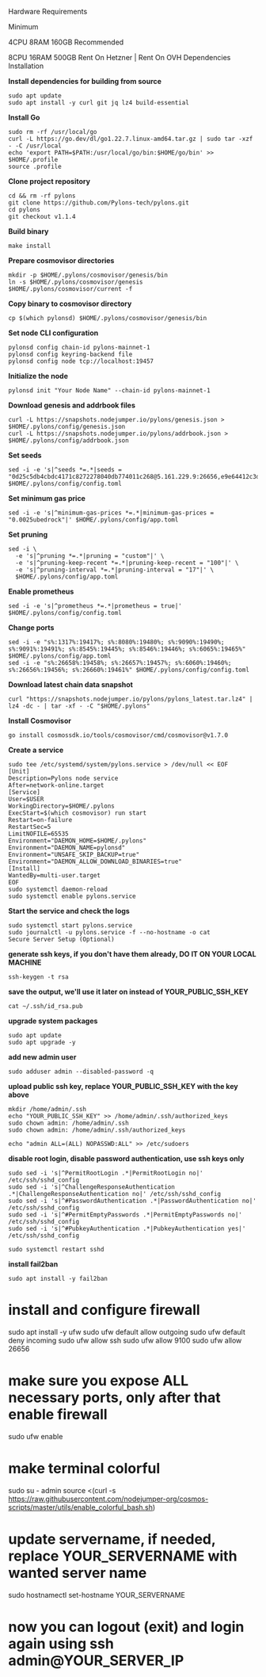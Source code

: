 Hardware Requirements

Minimum

4CPU 8RAM 160GB
Recommended

8CPU 16RAM 500GB
Rent On Hetzner | Rent On OVH
Dependencies Installation

**Install dependencies for building from source**
```
sudo apt update
sudo apt install -y curl git jq lz4 build-essential
```

**Install Go**
```
sudo rm -rf /usr/local/go
curl -L https://go.dev/dl/go1.22.7.linux-amd64.tar.gz | sudo tar -xzf - -C /usr/local
echo 'export PATH=$PATH:/usr/local/go/bin:$HOME/go/bin' >> $HOME/.profile
source .profile
```

**Clone project repository**
```
cd && rm -rf pylons
git clone https://github.com/Pylons-tech/pylons.git
cd pylons
git checkout v1.1.4
```

**Build binary**
```
make install
```

**Prepare cosmovisor directories**
```
mkdir -p $HOME/.pylons/cosmovisor/genesis/bin
ln -s $HOME/.pylons/cosmovisor/genesis $HOME/.pylons/cosmovisor/current -f
```

**Copy binary to cosmovisor directory**
```
cp $(which pylonsd) $HOME/.pylons/cosmovisor/genesis/bin
```

**Set node CLI configuration**
```
pylonsd config chain-id pylons-mainnet-1
pylonsd config keyring-backend file
pylonsd config node tcp://localhost:19457
```

**Initialize the node**
```
pylonsd init "Your Node Name" --chain-id pylons-mainnet-1
```

**Download genesis and addrbook files**
```
curl -L https://snapshots.nodejumper.io/pylons/genesis.json > $HOME/.pylons/config/genesis.json
curl -L https://snapshots.nodejumper.io/pylons/addrbook.json > $HOME/.pylons/config/addrbook.json
```

**Set seeds**
```
sed -i -e 's|^seeds *=.*|seeds = "0d25c5db4cbdc4171c8272278040db774011c268@5.161.229.9:26656,e9e64412c3d43de4f2e5f7a3e9289b4190e4ed78@88.198.32.17:33656,030e6a01aef8913bcee33b957e9204986203bc81@135.125.4.73:46656"|' $HOME/.pylons/config/config.toml
```

**Set minimum gas price**
```
sed -i -e 's|^minimum-gas-prices *=.*|minimum-gas-prices = "0.0025ubedrock"|' $HOME/.pylons/config/app.toml
```

**Set pruning**
```
sed -i \
  -e 's|^pruning *=.*|pruning = "custom"|' \
  -e 's|^pruning-keep-recent *=.*|pruning-keep-recent = "100"|' \
  -e 's|^pruning-interval *=.*|pruning-interval = "17"|' \
  $HOME/.pylons/config/app.toml
```
**Enable prometheus**
```
sed -i -e 's|^prometheus *=.*|prometheus = true|' $HOME/.pylons/config/config.toml
```

**Change ports**
```
sed -i -e "s%:1317%:19417%; s%:8080%:19480%; s%:9090%:19490%; s%:9091%:19491%; s%:8545%:19445%; s%:8546%:19446%; s%:6065%:19465%" $HOME/.pylons/config/app.toml
sed -i -e "s%:26658%:19458%; s%:26657%:19457%; s%:6060%:19460%; s%:26656%:19456%; s%:26660%:19461%" $HOME/.pylons/config/config.toml
```

**Download latest chain data snapshot**
```
curl "https://snapshots.nodejumper.io/pylons/pylons_latest.tar.lz4" | lz4 -dc - | tar -xf - -C "$HOME/.pylons"
```

**Install Cosmovisor**
```
go install cosmossdk.io/tools/cosmovisor/cmd/cosmovisor@v1.7.0
```

**Create a service**
```
sudo tee /etc/systemd/system/pylons.service > /dev/null << EOF
[Unit]
Description=Pylons node service
After=network-online.target
[Service]
User=$USER
WorkingDirectory=$HOME/.pylons
ExecStart=$(which cosmovisor) run start
Restart=on-failure
RestartSec=5
LimitNOFILE=65535
Environment="DAEMON_HOME=$HOME/.pylons"
Environment="DAEMON_NAME=pylonsd"
Environment="UNSAFE_SKIP_BACKUP=true"
Environment="DAEMON_ALLOW_DOWNLOAD_BINARIES=true"
[Install]
WantedBy=multi-user.target
EOF
sudo systemctl daemon-reload
sudo systemctl enable pylons.service
```

**Start the service and check the logs**
```
sudo systemctl start pylons.service
sudo journalctl -u pylons.service -f --no-hostname -o cat
Secure Server Setup (Optional)
```

**generate ssh keys, if you don't have them already, DO IT ON YOUR LOCAL MACHINE**
```
ssh-keygen -t rsa
```

**save the output, we'll use it later on instead of YOUR_PUBLIC_SSH_KEY**
```
cat ~/.ssh/id_rsa.pub
```

**upgrade system packages**
```
sudo apt update
sudo apt upgrade -y
```

**add new admin user**
```
sudo adduser admin --disabled-password -q
```
**upload public ssh key, replace YOUR_PUBLIC_SSH_KEY with the key above**
```
mkdir /home/admin/.ssh
echo "YOUR_PUBLIC_SSH_KEY" >> /home/admin/.ssh/authorized_keys
sudo chown admin: /home/admin/.ssh
sudo chown admin: /home/admin/.ssh/authorized_keys

echo "admin ALL=(ALL) NOPASSWD:ALL" >> /etc/sudoers
```

**disable root login, disable password authentication, use ssh keys only**
```
sudo sed -i 's|^PermitRootLogin .*|PermitRootLogin no|' /etc/ssh/sshd_config
sudo sed -i 's|^ChallengeResponseAuthentication .*|ChallengeResponseAuthentication no|' /etc/ssh/sshd_config
sudo sed -i 's|^#PasswordAuthentication .*|PasswordAuthentication no|' /etc/ssh/sshd_config
sudo sed -i 's|^#PermitEmptyPasswords .*|PermitEmptyPasswords no|' /etc/ssh/sshd_config
sudo sed -i 's|^#PubkeyAuthentication .*|PubkeyAuthentication yes|' /etc/ssh/sshd_config

sudo systemctl restart sshd
```

**install fail2ban**
```
sudo apt install -y fail2ban
```

# install and configure firewall
sudo apt install -y ufw
sudo ufw default allow outgoing
sudo ufw default deny incoming
sudo ufw allow ssh
sudo ufw allow 9100
sudo ufw allow 26656

# make sure you expose ALL necessary ports, only after that enable firewall
sudo ufw enable

# make terminal colorful
sudo su - admin
source <(curl -s https://raw.githubusercontent.com/nodejumper-org/cosmos-scripts/master/utils/enable_colorful_bash.sh)

# update servername, if needed, replace YOUR_SERVERNAME with wanted server name
sudo hostnamectl set-hostname YOUR_SERVERNAME

# now you can logout (exit) and login again using ssh admin@YOUR_SERVER_IP
